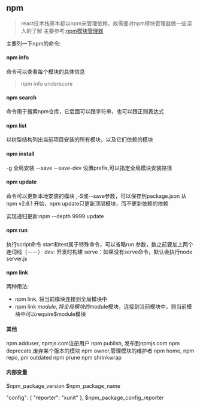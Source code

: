 npm
---

>react技术栈基本都以npm来管理依赖，故需要对npm模块管理器做一些深入的了解
>主要参考:[npm模块管理器](http://javascript.ruanyifeng.com/nodejs/npm.html)

主要列一下npm的命令:

#### npm info 
命令可以查看每个模块的具体信息 
> npm info underscore

#### npm search
命令用于搜索npm仓库，它后面可以跟字符串，也可以跟正则表达式

#### npm list
以树型结构列出当前项目安装的所有模块，以及它们依赖的模块

#### npm install
-g 全局安装
--save 
--save-dev
设置prefix,可以指定全局模块安装路径

#### npm update
命令可以更新本地安装的模块 ,-S或--save参数，可以保存到package.json
从npm v2.6.1 开始，npm update只更新顶层模块，而不更新依赖的依赖

实现递归更新:npm --depth 9999 update

#### npm run
执行script命令
start和test属于特殊命令，可以省略run
参数，数之前要加上两个连词线（－－）
dev: 开发时构建
serve：如果没有serve命令，默认会执行node server.js

#### npm link
两种用法: 
- npm link, 将当前模块连接到全局模块中
- npm link $module, 将全局模块的$module模块，连接到当前模块中，则当前模块中可以require$module模块

#### 其他
npm adduser, npmjs.com注册用户
npm publish, 发布到npmjs.com
npm deprecate,废弃某个版本的模块
npm owner,管理模块的维护者
npm home,
npm repo,
pm outdated
npm prune
npm shrinkwrap

#### 内部变量
$npm_package_version
$npm_package_name

"config": {
    "reporter": "xunit"
},
$npm_package_config_reporter
